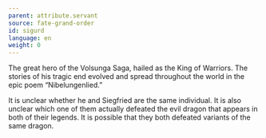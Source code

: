 ```yaml
---
parent: attribute.servant
source: fate-grand-order
id: sigurd
language: en
weight: 0
---
```


The great hero of the Volsunga Saga, hailed as the King of Warriors. The stories of his tragic end evolved and spread throughout the world in the epic poem “Nibelungenlied.”

It is unclear whether he and Siegfried are the same individual. It is also unclear which one of them actually defeated the evil dragon that appears in both of their legends. It is possible that they both defeated variants of the same dragon.
